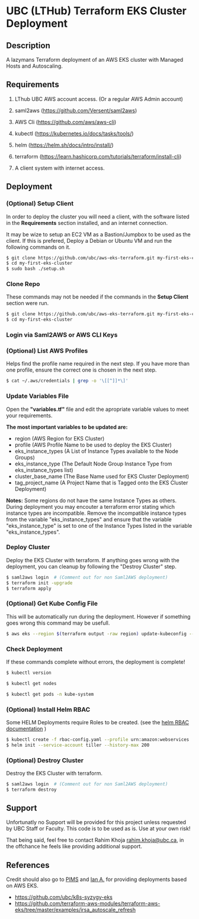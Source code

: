 # UBC (LTHub) Terraform EKS Cluster Deployment

## Description

A lazymans Terraform deployment of an AWS EKS cluster with Managed Hosts and Autoscaling. 


## Requirements

1. LThub UBC AWS account access. (Or a regular AWS Admin account)

2. saml2aws (https://github.com/Versent/saml2aws)

3. AWS Cli (https://github.com/aws/aws-cli)

4. kubectl (https://kubernetes.io/docs/tasks/tools/)

5. helm (https://helm.sh/docs/intro/install/)

6. terraform (https://learn.hashicorp.com/tutorials/terraform/install-cli)

7. A client system with internet access. 


## Deployment 

### (Optional) Setup Client

   In order to deploy the cluster you will need a client, with the software listed in the **Requirements** section installed, and an internet connection. 
   
   It may be wize to setup an EC2 VM as a Bastion/Jumpbox to be used as the client. If this is prefered, Deploy a Debian or Ubuntu VM and run the following commands on it.

   ```bash
   $ git clone https://github.com/ubc/aws-eks-terraform.git my-first-eks-cluster
   $ cd my-first-eks-cluster
   $ sudo bash ./setup.sh
   ```

### Clone Repo

   These commands may not be needed if the commands in the **Setup Client** section were run.

   ```bash
   $ git clone https://github.com/ubc/aws-eks-terraform.git my-first-eks-cluster
   $ cd my-first-eks-cluster
   ```

### Login via Saml2AWS or AWS CLI Keys

### (Optional) List AWS Profiles

   Helps find the profile name required in the next step. If you have more than one profile, ensure the correct one is chosen in the next step.

   ```bash
   $ cat ~/.aws/credentials | grep -o '\[[^]]*\]'
   ```

### Update Variables File

   Open the **"variables.tf"** file and edit the apropriate variable values to meet your requirements.
   
   **The most important variables to be updated are:**
   
* region              (AWS Region for EKS Cluster)
* profile             (AWS Profile Name to be used to deploy the EKS Cluster)
* eks_instance_types  (A List of Instance Types available to the Node Groups)
* eks_instance_type   (The Default Node Group Instance Type from eks_instance_types list)
* cluster_base_name   (The Base Name used for EKS Cluster Deployment)
* tag_project_name    (A Project Name that is Tagged onto the EKS Cluster Deployment)
     
 **Notes:**
 Some regions do not have the same Instance Types as others. During deployment you may encouter a terraform error stating which instance types are incompatible. Remove the incompatible instance types from the variable "eks_instance_types" and ensure that the variable "eks_instance_type" is set to one of the Instance Types listed in the variable "eks_instance_types".

### Deploy Cluster

  Deploy the EKS Cluster with terraform. If anything goes wrong with the deployment, you can cleanup by following the "Destroy Cluster" step.

   ```bash
   $ saml2aws login  # (Comment out for non Saml2AWS deployment) 
   $ terraform init -upgrade
   $ terraform apply
   ```

### (Optional) Get Kube Config File

   This will be automatically run during the deployment. However if something goes wrong this command may be usefull. 
   
   ```bash
   $ aws eks --region $(terraform output -raw region) update-kubeconfig --name $(terraform output -raw cluster_name) --profile $(terraform output -raw profile) && export KUBE_CONFIG_PATH=~/.kube/config && export KUBERNETES_MASTER=~/.kube/config
   ```   
   
### Check Deployment

   If these commands complete without errors, the deployment is complete!

   ```bash
   $ kubectl version
   ```
   
   ```bash
   $ kubectl get nodes
   ```
   
   ```bash
   $ kubectl get pods -n kube-system
   ```

### (Optional) Install Helm RBAC

 Some HELM Deployments require Roles to be created. (see the [helm RBAC documentation](https://helm.sh/docs/using_helm/#role-based-access-control) )
 
   ```bash
   $ kubectl create -f rbac-config.yaml --profile urn:amazon:webservices
   $ helm init --service-account tiller --history-max 200
   ```

### (Optional) Destroy Cluster

  Destroy the EKS Cluster with terraform.

   ```bash
   $ saml2aws login  # (Comment out for non Saml2AWS deployment) 
   $ terraform destroy
   ```

## Support

  Unfortunatly no Support will be provided for this project unless requested by UBC Staff or Faculty. This code is to be used as is. Use at your own risk!

  That being said, feel free to contact Rahim Khoja rahim.khoja@ubc.ca, in the offchance he feels like providing additional support.

## References

  Credit should also go to [PIMS](https://www.pims.math.ca/) and [Ian A.](https://github.com/ianabc) for providing deployments based on AWS EKS.

  - https://github.com/ubc/k8s-syzygy-eks
  - https://github.com/terraform-aws-modules/terraform-aws-eks/tree/master/examples/irsa_autoscale_refresh
